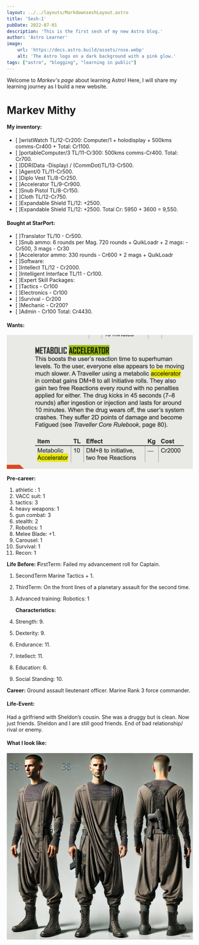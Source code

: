 ```yaml
---
layout: ../../layouts/MarkdownseshLayout.astro
title: 'Sesh-1'
pubDate: 2022-07-01
description: 'This is the first sesh of my new Astro blog.'
author: 'Astro Learner'
image:
    url: 'https://docs.astro.build/assets/rose.webp'
    alt: 'The Astro logo on a dark background with a pink glow.'
tags: ["astro", "blogging", "learning in public"]
---
```


Welcome to  _Markev's page_ about learning Astro! Here, I will share my learning journey as I build a new website.
# Markev Mithy

#### My inventory:

- [ ]wristWatch TL/12-Cr200: 
      Computer/1 + holodisplay + 500kms comms-Cr400 + Total: Cr1100.
- [ ]portableComputer/3 TL/11-Cr300: 500kms comms-Cr400. Total: Cr700.
- [ ]DDR(Data -Display) / (CommDot)TL/13-Cr500.
- [ ]Agent/0 TL/11-Cr500.
- [ ]Diplo Vest TL/8-Cr250.
- [ ]Accelerator TL/9-Cr900.
- [ ]Snub Pistol TL/8-Cr150.
- [ ]Cloth TL/12-Cr750.
- [ ]Expandable Shield TL/12: +2500.
- [ ]Expandable Shield TL/12: +2500.
Total Cr: 5950 + 3600 = 9,550.


#### Bought at StarPort:

- [ ]Translator TL/10 - Cr500.
- [ ]Snub ammo: 6 rounds per Mag.
     720 rounds + QuikLoadr + 2 mags: - Cr500, 3 mags - Cr30
- [ ]Accelerator ammo: 330 rounds - Cr600 + 2 mags + QuikLoadr
- [ ]Software:
- [ ]Intellect TL/12 - Cr2000.
- [ ]Intelligent Interface TL/11 - Cr100.
- [ ]Expert Skill Packages:
- [ ]Tactics - Cr100
- [ ]Electronics - Cr100
- [ ]Survival - Cr200
- [ ]Mechanic - Cr200?
- [ ]Admin - Cr100
Total: Cr4430.

#### Wants:

![METABOLIC-ACCELERATOR](Images/METABOLIC-ACCELERATOR.png)


**Pre-career:**
1. athletic : 1
2. VACC suit: 1
3. tactics: 3
4. heavy weapons: 1
5. gun combat: 3
6. stealth: 2
7. Robotics: 1
8. Melee Blade: +1.
8. Carousel: 1
9. Survival: 1
10. Recon: 1


**Life Before:**
**F**irstTerm:
Failed my advancement roll for Captain.
1. SecondTerm Marine
   Tactics + 1.
2. ThirdTerm: 
   On the front lines of a planetary assault for the second time.
3. Advanced training: 
   Robotics: 1


   **Characteristics:**
1. Strength: 9.
2. Dexterity: 9.
3. Endurance: 11.
4. Intellect: 11.
5. Education: 6.
6. Social Standing: 10.


**Career:**
Ground assault lieutenant officer.
Marine Rank 3 force commander.


#### Life-Event:
Had a girlfriend with Sheldon’s cousin. She was a druggy but is clean. Now just friends.
Sheldon and I are still good friends. End of bad relationship/ rival or enemy.


#### What I look like:
![Markev Mithy](Images/Markev-lazyfit.webp)